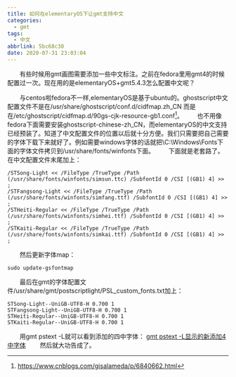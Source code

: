```yaml
---
title: 如何在elementaryOS下让gmt支持中文
categories:
  - gmt
tags:
  - 中文
abbrlink: 5bc68c30
date: 2020-07-31 23:03:04
---
```

&emsp;&emsp;有些时候用gmt画图需要添加一些中文标注。之前在fedora里用gmt4的时候配置过一次。现在用的是elementaryOS+gmt5.4.3怎么配置中文呢？
<!-- more -->
&emsp;&emsp;与centos啦fedora不一样,elementaryOS是基于ubuntu的。ghostscript中文配置文件不是在/usr/share/ghostscript/conf.d/cidfmap.zh_CN 而是在/etc/ghostscript/cidfmap.d/90gs-cjk-resource-gb1.conf[^1]。
&emsp;&emsp;也不用像fedora下面需要安装ghostscript-chinese-zh_CN，而elementaryOS的中文支持已经预装了。知道了中文配置文件的位置以后就十分方便。我们只需要把自己需要的字体下载下来就好了。例如需要windows字体的话就把\C:\Windows\Fonts下面的字体文件拷贝到/usr/share/fonts/winfonts下面。
&emsp;&emsp;下面就是老套路了。在中文配置文件末尾加上：
```
/STSong-Light << /FileType /TrueType /Path (/usr/share/fonts/winfonts/simsun.ttc) /SubfontId 0 /CSI [(GB1) 4] >> ;
/STFangsong-Light << /FileType /TrueType /Path (/usr/share/fonts/winfonts/simfang.ttf) /SubfontId 0 /CSI [(GB1) 4] >> ;
/STHeiti-Regular << /FileType /TrueType /Path (/usr/share/fonts/winfonts/simhei.ttf) /SubfontId 0 /CSI [(GB1) 4] >> ;
/STKaiti-Regular << /FileType /TrueType /Path (/usr/share/fonts/winfonts/simkai.ttf) /SubfontId 0 /CSI [(GB1) 4] >> ; 
```
&emsp;&emsp;然后更新字体map：
```
sudo update-gsfontmap
```
&emsp;&emsp;最后在gmt的字体配置文件/usr/share/gmt/postscriptlight/PSL_custom_fonts.txt加上：
```
STSong-Light--UniGB-UTF8-H 0.700 1
STFangsong-Light--UniGB-UTF8-H 0.700 1
STHeiti-Regular--UniGB-UTF8-H 0.700 1
STKaiti-Regular--UniGB-UTF8-H 0.700 1
```
&emsp;&emsp;用gmt pstext -L就可以看到添加的四中字体：
[gmt pstext -L显示的新添加4中字体](pstext.png)
&emsp;&emsp;然后就大功告成了。

[^1]:https://www.cnblogs.com/gisalameda/p/6840662.html
